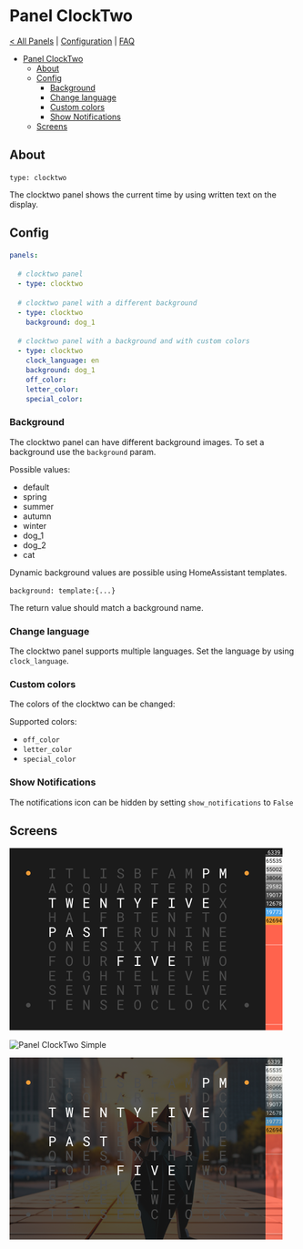 # Panel ClockTwo

[< All Panels](README.md) | [Configuration](../Config.md) | [FAQ](../FAQ.md)

- [Panel ClockTwo](#panel-clocktwo)
  - [About](#about)
  - [Config](#config)
    - [Background](#background)
    - [Change language](#change-language)
    - [Custom colors](#custom-colors)
    - [Show Notifications](#show-notifications)
  - [Screens](#screens)

## About

`type: clocktwo`

The clocktwo panel shows the current time by using written text on the display.

## Config

```yaml
panels:

  # clocktwo panel
  - type: clocktwo

  # clocktwo panel with a different background
  - type: clocktwo
    background: dog_1

  # clocktwo panel with a background and with custom colors
  - type: clocktwo
    clock_language: en
    background: dog_1
    off_color:
    letter_color:
    special_color:
```

### Background

The clocktwo panel can have different background images. To set a background use the `background` param.

Possible values:

- default
- spring
- summer
- autumn
- winter
- dog_1
- dog_2
- cat

Dynamic background values are possible using HomeAssistant templates.

`background: template:{...}`

The return value should match a background name.

### Change language

The clocktwo panel supports multiple languages. Set the language by using `clock_language`.

### Custom colors

The colors of the clocktwo can be changed:

Supported colors:

- `off_color`
- `letter_color`
- `special_color`

### Show Notifications

The notifications icon can be hidden by setting `show_notifications` to `False`

## Screens

![Panel ClockTwo](../assets/panel_clocktwo.png)

![Panel ClockTwo Simple](../assets/panel_clocktwo_simple.png)

![Panel ClockTwo Background](../assets/panel_clocktwo_background.png)
